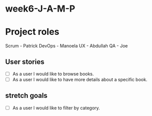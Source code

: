 # week6-J-A-M-P

# Project roles
Scrum - Patrick
DevOps - Manoela
UX - Abdullah
QA - Joe


## User stories

- [ ] As a user I would like to browse books.
- [ ] As a user I would like to have more details about a specific book.

## stretch goals

- [ ] As a user I would like to filter by category.
